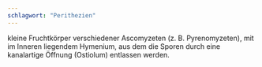 ```yaml
---
schlagwort: "Perithezien"
---
```

kleine Fruchtkörper verschiedener Ascomyzeten (z. B. Pyrenomyzeten), mit im Inneren liegendem Hymenium, aus dem die Sporen durch eine kanalartige Öffnung (Ostiolum) entlassen werden.

